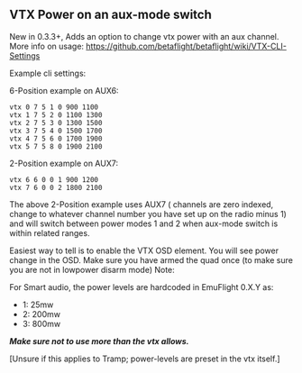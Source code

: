 ## VTX Power on an aux-mode switch

New in 0.3.3+, Adds an option to change vtx power with an aux channel.
 More info on usage: https://github.com/betaflight/betaflight/wiki/VTX-CLI-Settings

Example cli settings:

6-Position example on AUX6:
```
vtx 0 7 5 1 0 900 1100
vtx 1 7 5 2 0 1100 1300
vtx 2 7 5 3 0 1300 1500
vtx 3 7 5 4 0 1500 1700
vtx 4 7 5 6 0 1700 1900
vtx 5 7 5 8 0 1900 2100
```

2-Position example on AUX7:
```
vtx 6 6 0 0 1 900 1200
vtx 7 6 0 0 2 1800 2100
```

The above 2-Position example uses AUX7 ( channels are zero indexed, change to whatever channel number you have set up on the radio minus 1) and will switch between power modes 1 and 2 when aux-mode switch is within related ranges.

Easiest way to tell is to enable the VTX OSD element. You will see power change in the OSD. Make sure you have armed the quad once (to make sure you are not in lowpower disarm mode)
Note:

For Smart audio, the power levels are hardcoded in EmuFlight 0.X.Y as:
* 1: 25mw
* 2: 200mw
* 3: 800mw

***Make sure not to use more than the vtx allows.***

[Unsure if this applies to Tramp; power-levels are preset in the vtx itself.]